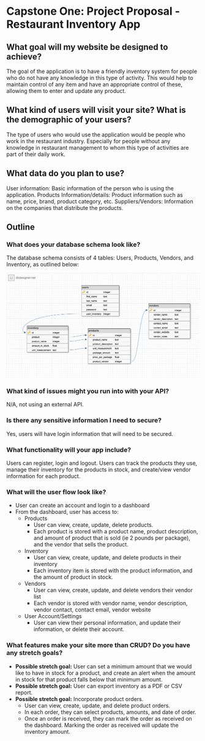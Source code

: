 # Capstone One: Project Proposal - Restaurant Inventory App   

## What goal will my website be designed to achieve?
The goal of the application is to have a friendly inventory system for people who do not have any knowledge in this type of activity. This would help to maintain control of any item and have an appropriate control of these, allowing them to enter and update any product.

## What kind of users will visit your site? What is the demographic of your users?
The type of users who would use the application would be people who work in the restaurant industry. Especially for people without any knowledge in restaurant management to whom this type of activities are part of their daily work.

## What data do you plan to use? 
User information: Basic information of the person who is using the application.
Products Information/details: Product information such as name, price, brand, product category, etc.
Suppliers/Vendors: Information on the companies that distribute the products.

## Outline
### What does your database schema look like?
The database schema consists of 4 tables: Users, Products, Vendors, and Inventory, as outlined below:

<img src="https://raw.githubusercontent.com/davehdez9/restaurant-inventory/main/restaurant_inventory_schema.png" />

### What kind of issues might you run into with your API?
N/A, not using an external API.

### Is there any sensitive information I need to secure?
Yes, users will have login information that will need to be secured.

### What functionality will your app include?
Users can register, login and logout.
Users can track the products they use, manage their inventory for the products in stock, and create/view vendor information for each product.

### What will the user flow look like?
-  User can create an account and login to a dashboard
- From the dashboard, user has access to:
  - Products  
    - User can view, create, update, delete products.
    - Each product is stored with a product name, product description, and amount of product that is sold (ie 2 pounds per package), and the vendor that sells the product.
  - Inventory
    - User can view, create, update, and delete products in their inventory
    - Each inventory item is stored with the product information, and the amount of product in stock.
  - Vendors
    - User can view, create, update, and delete vendors their vendor list
    - Each vendor is stored with vendor name, vendor description, vendor contact, contact email, vendor website
  - User Account/Settings
    - User can view their personal information, and update their information, or delete their account.

### What features make your site more than CRUD? Do you have any stretch goals?
-  **Possible stretch goal:** User can set a minimum amount that we would like to have in stock for a product, and create an alert when the amount in stock for that product falls below that minimum amount.
-  **Possible stretch goal:** User can export inventory as a PDF or CSV report.
-  **Possible stretch goal:** Incorporate product orders.
    -  User can view, create, update, and delete product orders.
    -  In each order, they can select products, amounts, and date of order.
    -  Once an order is received, they can mark the order as received on the dashboard.  Marking the order as received will update the inventory amount.




